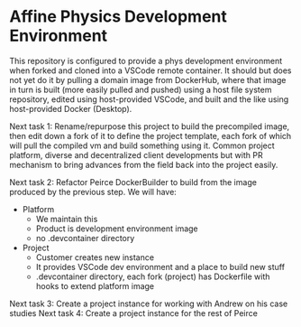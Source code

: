 # Affine Physics Development Environment

This repository is configured to provide a phys development environment when forked and cloned into a VSCode remote container. It should but does not yet do it by pulling a domain image from DockerHub, where that image in turn is built (more easily pulled and pushed) using a host file system repository, edited using host-provided VSCode, and built and the like using host-provided Docker (Desktop).

Next task 1: Rename/repurpose this project to build the precompiled image, then edit down a fork of it to define the project template, each fork of which will pull the compiled vm and build something using it. Common project platform, diverse and decentralized client developments but with PR mechanism to bring advances from the field back into the project easily.

Next task 2: Refactor Peirce DockerBuilder to build from the image produced by the previous step. We will have:

- Platform
  - We maintain this
  - Product is development environment image
  - no .devcontainer directory
- Project
  - Customer creates new instance
  - It provides VSCode dev environment and a place to build new stuff
  - .devcontainer directory, each fork (project) has Dockerfile with hooks to extend platform image

Next task 3: Create a project instance for working with Andrew on his case studies
Next task 4: Create a project instance for the rest of Peirce
  